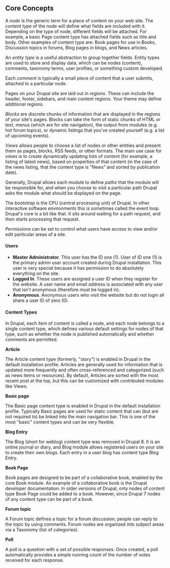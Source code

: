 ## Core Concepts
A *node* is the generic term for a piece of content on your web site. The *content type* of the node will define what fields are included with it. Depending on the type of node, different fields will be attached. For example, a basic Page content type has attached fields such as title and body. Other examples of content type are: Book pages for use in Books, Discussion topics in forums, Blog pages in blogs, and News articles.

An *entity type* is a useful abstraction to group together fields. Entity types are used to store and display data, which can be nodes (content), comments, taxonomy terms, user profiles, or something custom developed.

Each *comment* is typically a small piece of content that a user submits, attached to a particular node. 

Pages on your Drupal site are laid out in *regions*. These can include the header, footer, sidebars, and main content regions. Your theme may define additional regions.

*Blocks* are discrete chunks of information that are displayed in the regions of your site's pages. Blocks can take the form of static chunks of HTML or text, menus (which are for site navigation), the output from modules (e.g. hot forum topics), or dynamic listings that you've created yourself (e.g. a list of upcoming events).

*Views* allows people to choose a list of nodes or other entities and present them as pages, blocks, RSS feeds, or other formats. The main use case for views is to create dynamically updating lists of content (for example, a listing of latest news), based on properties of that content (in the case of the news listing, that the content type is “News” and sorted by publication date).

Generally, Drupal allows each module to define *paths* that the module will be responsible for, and when you choose to visit a particular path Drupal asks the module what should be displayed on the page.

The *bootstrap* is the CPU (central processing unit) of Drupal. In other interactive software environments this is sometimes called the event loop. Drupal's core is a bit like that. It sits around waiting for a path request, and then starts processing that request.

*Permissions* can be set to control what users have access to view and/or edit particular areas of a site.

#### Users
- **Master Administrator**. This user has the ID one (1). User of ID one (1) is the primary admin user account created during Drupal installation. This user is very special because it has permission to do absolutely everything on the site.
- **Logged In**. These users are assigned a user ID when they register for the website. A user name and email address is associated with any user that isn't anonymous (therefore must be logged in).
- **Anonymous**. Anonymous users who visit the website but do not login all share a user ID of zero (0).

#### Content Types
In Drupal, each item of content is called a node, and each node belongs to a single content type, which defines various default settings for nodes of that type, such as whether the node is published automatically and whether comments are permitted.

**Article**

The Article content type (formerly, "story") is enabled in Drupal in the default installation profile. Articles are generally used for information that is updated more frequently and often cross-referenced and categorized (such as news items or resources). By default, Articles are sorted with the most recent post at the top, but this can be customized with contributed modules like Views.

**Basic page**

The Basic page content type is enabled in Drupal in the default installation profile. Typically Basic pages are used for static content that can (but are not required to) be linked into the main navigation bar. This is one of the most "basic" content types and can be very flexible.

**Blog Entry**

The Blog (short for weblog) content type was removed in Drupal 8. It is an online journal or diary, and Blog module allows registered users on your site to create their own blogs. Each entry in a user blog has content type Blog Entry.

**Book Page**

Book pages are designed to be part of a collaborative book, enabled by the core Book module. An example of a collaborative book is the Drupal developer documentation. In older versions of Drupal, only nodes of content type Book Page could be added to a book. However, since Drupal 7 nodes of any content type can be part of a book.

**Forum topic**

A Forum topic defines a topic for a forum discussion; people can reply to the topic by using comments. Forum nodes are organized into subject areas via a Taxonomy (list of categories).

**Poll**

A poll is a question with a set of possible responses. Once created, a poll automatically provides a simple running count of the number of votes received for each response.

